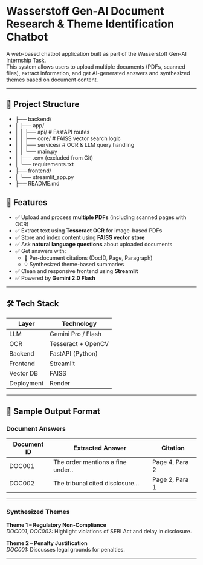 # Wasserstoff Gen-AI Document Research & Theme Identification Chatbot

A web-based chatbot application built as part of the Wasserstoff Gen-AI Internship Task.  
This system allows users to upload multiple documents (PDFs, scanned files), extract information, and get AI-generated answers and synthesized themes based on document content.

---

## 📁 Project Structure

- ├── backend/
- │ ├── app/
- │ │ ├── api/ # FastAPI routes
- │ │ ├── core/ # FAISS vector search logic
- │ │ ├── services/ # OCR & LLM query handling
- │ │ └── main.py
- │ ├── .env (excluded from Git)
- │ └── requirements.txt
- ├── frontend/
- │ └── streamlit_app.py
- ├── README.md

## 🚀 Features

- ✅ Upload and process **multiple PDFs** (including scanned pages with OCR)
- ✅ Extract text using **Tesseract OCR** for image-based PDFs
- ✅ Store and index content using **FAISS vector store**
- ✅ Ask **natural language questions** about uploaded documents
- ✅ Get answers with:
  - 📄 Per-document citations (DocID, Page, Paragraph)
  - 💡 Synthesized theme-based summaries
- ✅ Clean and responsive frontend using **Streamlit**
- ✅ Powered by **Gemini 2.0 Flash**

---

## 🛠 Tech Stack

| Layer      | Technology            |
|------------|------------------------|
| LLM        | Gemini Pro / Flash     |
| OCR        | Tesseract + OpenCV     |
| Backend    | FastAPI (Python)       |
| Frontend   | Streamlit              |
| Vector DB  | FAISS                  |
| Deployment | Render                 |

---

## 📸 Sample Output Format

### Document Answers

| Document ID | Extracted Answer                  | Citation         |
|-------------|-----------------------------------|------------------|
| DOC001      | The order mentions a fine under..| Page 4, Para 2   |
| DOC002      | The tribunal cited disclosure... | Page 2, Para 1   |

---

### Synthesized Themes

**Theme 1 – Regulatory Non-Compliance**  
*DOC001, DOC002:* Highlight violations of SEBI Act and delay in disclosure.

**Theme 2 – Penalty Justification**  
*DOC001:* Discusses legal grounds for penalties.

---
